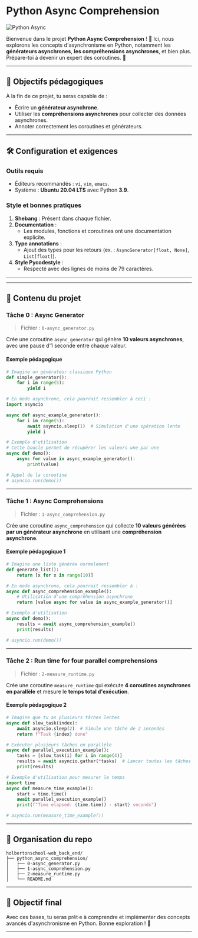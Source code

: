 
# Python Async Comprehension

![Python Async](https://upload.wikimedia.org/wikipedia/commons/thumb/c/c3/Python-logo-notext.svg/800px-Python-logo-notext.svg.png)

Bienvenue dans le projet **Python Async Comprehension** ! 🚀 Ici, nous explorons les concepts d'asynchronisme en Python, notamment les **générateurs asynchrones**, **les compréhensions asynchrones**, et bien plus. Prépare-toi à devenir un expert des coroutines. 🥷

---

## 🧠 Objectifs pédagogiques

À la fin de ce projet, tu seras capable de :

- Écrire un **générateur asynchrone**.
- Utiliser les **compréhensions asynchrones** pour collecter des données asynchrones.
- Annoter correctement les coroutines et générateurs.

---

## 🛠️ Configuration et exigences

### Outils requis

- Éditeurs recommandés : `vi`, `vim`, `emacs`.
- Système : **Ubuntu 20.04 LTS** avec Python **3.9**.

### Style et bonnes pratiques

1. **Shebang** : Présent dans chaque fichier.
2. **Documentation** :
   - Les modules, fonctions et coroutines ont une documentation explicite.
3. **Type annotations** :
   - Ajout des types pour les retours (ex. : `AsyncGenerator[float, None]`, `List[float]`).
4. **Style Pycodestyle** :
   - Respecté avec des lignes de moins de 79 caractères.

---

---

## 🚀 Contenu du projet

### Tâche 0 : Async Generator
>
> Fichier : `0-async_generator.py`

Crée une coroutine `async_generator` qui génère **10 valeurs asynchrones**, avec une pause d'1 seconde entre chaque valeur.

#### Exemple pédagogique

```python
# Imagine un générateur classique Python
def simple_generator():
    for i in range(5):
        yield i

# En mode asynchrone, cela pourrait ressembler à ceci :
import asyncio

async def async_example_generator():
    for i in range(5):
        await asyncio.sleep(1)  # Simulation d'une opération lente
        yield i

# Exemple d'utilisation
# Cette boucle permet de récupérer les valeurs une par une
async def demo():
    async for value in async_example_generator():
        print(value)

# Appel de la coroutine
# asyncio.run(demo())
```

---

### Tâche 1 : Async Comprehensions
>
> Fichier : `1-async_comprehension.py`

Crée une coroutine `async_comprehension` qui collecte **10 valeurs générées par un générateur asynchrone** en utilisant une **compréhension asynchrone**.

#### Exemple pédagogique 1

```python
# Imagine une liste générée normalement
def generate_list():
    return [x for x in range(10)]

# En mode asynchrone, cela pourrait ressembler à :
async def async_comprehension_example():
    # Utilisation d'une compréhension asynchrone
    return [value async for value in async_example_generator()]

# Exemple d'utilisation
async def demo():
    results = await async_comprehension_example()
    print(results)

# asyncio.run(demo())
```

---

### Tâche 2 : Run time for four parallel comprehensions
>
> Fichier : `2-measure_runtime.py`

Crée une coroutine `measure_runtime` qui exécute **4 coroutines asynchrones en parallèle** et mesure le **temps total d'exécution**.

#### Exemple pédagogique 2

```python
# Imagine que tu as plusieurs tâches lentes
async def slow_task(index):
    await asyncio.sleep(2)  # Simule une tâche de 2 secondes
    return f"Task {index} done"

# Exécuter plusieurs tâches en parallèle
async def parallel_execution_example():
    tasks = [slow_task(i) for i in range(4)]
    results = await asyncio.gather(*tasks)  # Lancer toutes les tâches
    print(results)

# Exemple d'utilisation pour mesurer le temps
import time
async def measure_time_example():
    start = time.time()
    await parallel_execution_example()
    print(f"Time elapsed: {time.time() - start} seconds")

# asyncio.run(measure_time_example())
```

---

## 📂 Organisation du repo

``` mark
holbertonschool-web_back_end/
├── python_async_comprehension/
│   ├── 0-async_generator.py
│   ├── 1-async_comprehension.py
│   ├── 2-measure_runtime.py
│   └── README.md
```

---

## 🎯 Objectif final

Avec ces bases, tu seras prêt·e à comprendre et implémenter des concepts avancés d'asynchronisme en Python. Bonne exploration ! 🚀

---
